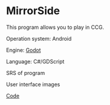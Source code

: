 # MirrorSide

This program allows you to play in CCG.

Operation system: Android

Engine: [Godot](https://godotengine.org/)

Language: C#/GDScript

SRS of program

User interface images

[Code](scripts)
